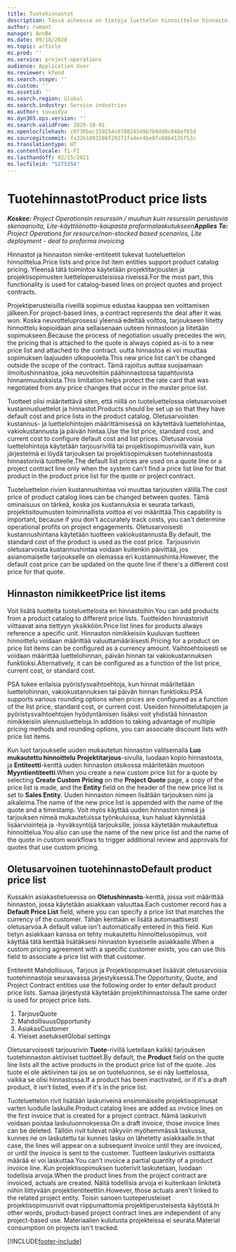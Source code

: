 ```yaml
---
title: Tuotehinnastot
description: Tässä aiheessa on tietoja luettelon hinnoittelun hinnastoista, joita käytetään projektitarjouksissa ja sopimuksissa.
author: rumant
manager: AnnBe
ms.date: 09/18/2020
ms.topic: article
ms.prod: ''
ms.service: project-operations
audience: Application User
ms.reviewer: kfend
ms.search.scope: ''
ms.custom: ''
ms.assetid: ''
ms.search.region: Global
ms.search.industry: Service industries
ms.author: suvaidya
ms.dyn365.ops.version: ''
ms.search.validFrom: 2020-10-01
ms.openlocfilehash: c0f30bec159254c078024549b7b0dd0c048ef65d
ms.sourcegitcommit: fa32b1893286f20271fa4ec4be8fc68bd135f53c
ms.translationtype: HT
ms.contentlocale: fi-FI
ms.lasthandoff: 02/15/2021
ms.locfileid: "5275354"
---
```

# <a name="product-price-lists"></a><span data-ttu-id="4e819-103">Tuotehinnastot</span><span class="sxs-lookup"><span data-stu-id="4e819-103">Product price lists</span></span>

<span data-ttu-id="4e819-104">_**Koskee:** Project Operationsin resurssiin / muuhun kuin resurssiin perustuvia skenaarioita, Lite-käyttöönotto-kaupasta proformalaskutukseen_</span><span class="sxs-lookup"><span data-stu-id="4e819-104">_**Applies To:** Project Operations for resource/non-stocked based scenarios, Lite deployment - deal to proforma invoicing_</span></span>

<span data-ttu-id="4e819-105">Hinnastot ja hinnaston nimike-entiteetit tukevat tuoteluettelon hinnoittelua.</span><span class="sxs-lookup"><span data-stu-id="4e819-105">Price lists and price list item entities support product catalog pricing.</span></span> <span data-ttu-id="4e819-106">Yleensä tätä toimintoa käytetään projektitarjousten ja projektisopimusten luetteloperusteisissa riveissä.</span><span class="sxs-lookup"><span data-stu-id="4e819-106">For the most part, this functionality is used for catalog-based lines on project quotes and project contracts.</span></span>

<span data-ttu-id="4e819-107">Projektiperusteisilla riveillä sopimus edustaa kauppaa sen voittamisen jälkeen.</span><span class="sxs-lookup"><span data-stu-id="4e819-107">For project-based lines, a contract represents the deal after it was won.</span></span> <span data-ttu-id="4e819-108">Koska neuvotteluprosessi yleensä edeltää voittoa, tarjoukseen liitetty hinnoittelu kopioidaan aina sellaisenaan uuteen hinnastoon ja liitetään sopimukseen.</span><span class="sxs-lookup"><span data-stu-id="4e819-108">Because the process of negotiation usually precedes the win, the pricing that is attached to the quote is always copied as-is to a new price list and attached to the contract.</span></span> <span data-ttu-id="4e819-109">uutta hinnastoa ei voi muuttaa sopimuksen laajuuden ulkopuolella.</span><span class="sxs-lookup"><span data-stu-id="4e819-109">This new price list can't be changed outside the scope of the contract.</span></span> <span data-ttu-id="4e819-110">Tämä rajoitus auttaa suojaamaan ilmoitushinnastoa, joka neuvoteltiin päähinnastossa tapahtuvista hinnanmuutoksista.</span><span class="sxs-lookup"><span data-stu-id="4e819-110">This limitation helps protect the rate card that was negotiated from any price changes that occur in the master price list.</span></span>

<span data-ttu-id="4e819-111">Tuotteet olisi määritettävä siten, että niillä on tuoteluettelossa oletusarvoiset kustannusluettelot ja hinnastot.</span><span class="sxs-lookup"><span data-stu-id="4e819-111">Products should be set up so that they have default cost and price lists in the product catalog.</span></span> <span data-ttu-id="4e819-112">Oletusarvoisten kustannus- ja luettelohintojen määrittämisessä on käytettävä luettelohintaa, vakiokustannusta ja päivän hintaa.</span><span class="sxs-lookup"><span data-stu-id="4e819-112">Use the list price, standard cost, and current cost to configure default cost and list prices.</span></span> <span data-ttu-id="4e819-113">Oletusarvoisia luettelohintoja käytetään tarjousrivillä tai projektisopimusrivillä vain, kun järjestelmä ei löydä tarjouksen tai projektisopimuksen tuotehinnastosta hinnastoriviä tuotteelle.</span><span class="sxs-lookup"><span data-stu-id="4e819-113">The default list prices are used on a quote line or a project contract line only when the system can't find a price list line for that product in the product price list for the quote or project contract.</span></span>

<span data-ttu-id="4e819-114">Tuoteluettelon rivien kustannushintaa voi muuttaa tarjousten välillä.</span><span class="sxs-lookup"><span data-stu-id="4e819-114">The cost price of product catalog lines can be changed between quotes.</span></span> <span data-ttu-id="4e819-115">Tämä ominaisuus on tärkeä, koska jos kustannuksia ei seurata tarkasti, projektisitoumusten toiminnallista voittoa ei voi määrittää.</span><span class="sxs-lookup"><span data-stu-id="4e819-115">This capability is important, because if you don't accurately track costs, you can't determine operational profits on project engagements.</span></span> <span data-ttu-id="4e819-116">Oletusarvoisesti kustannushintana käytetään tuotteen vakiokustannusta.</span><span class="sxs-lookup"><span data-stu-id="4e819-116">By default, the standard cost of the product is used as the cost price.</span></span> <span data-ttu-id="4e819-117">Tarjousrivin oletusarvoista kustannushintaa voidaan kuitenkin päivittää, jos asianomaiselle tarjoukselle on olemassa eri kustannushinta.</span><span class="sxs-lookup"><span data-stu-id="4e819-117">However, the default cost price can be updated on the quote line if there's a different cost price for that quote.</span></span>

## <a name="price-list-items"></a><span data-ttu-id="4e819-118">Hinnaston nimikkeet</span><span class="sxs-lookup"><span data-stu-id="4e819-118">Price list items</span></span>

<span data-ttu-id="4e819-119">Voit lisätä tuotteita tuoteluettelosta eri hinnastoihin.</span><span class="sxs-lookup"><span data-stu-id="4e819-119">You can add products from a product catalog to different price lists.</span></span> <span data-ttu-id="4e819-120">Tuotteiden hinnastorivit viittaavat aina tiettyyn yksikköön.</span><span class="sxs-lookup"><span data-stu-id="4e819-120">Price list lines for products always reference a specific unit.</span></span> <span data-ttu-id="4e819-121">Hinnaston nimikkeisiin kuuluvan tuotteen hinnoittelu voidaan määrittää valuuttamääräisesti.</span><span class="sxs-lookup"><span data-stu-id="4e819-121">Pricing for a product on price list items can be configured as a currency amount.</span></span> <span data-ttu-id="4e819-122">Vaihtoehtoisesti se voidaan määrittää luettelohinnan, päivän hinnan tai vakiokustannuksen funktioksi.</span><span class="sxs-lookup"><span data-stu-id="4e819-122">Alternatively, it can be configured as a function of the list price, current cost, or standard cost.</span></span>

<span data-ttu-id="4e819-123">PSA tukee erilaisia pyöristysvaihtoehtoja, kun hinnat määritetään luettelohinnan, vakiokustannuksen tai päivän hinnan funktioksi.</span><span class="sxs-lookup"><span data-stu-id="4e819-123">PSA supports various rounding options when prices are configured as a function of the list price, standard cost, or current cost.</span></span> <span data-ttu-id="4e819-124">Useiden hinnoittelutapojen ja pyöristysvaihtoehtojen hyödyntämisen lisäksi voit yhdistää hinnaston nimikkeisiin alennusluetteloja.</span><span class="sxs-lookup"><span data-stu-id="4e819-124">In addition to taking advantage of multiple pricing methods and rounding options, you can associate discount lists with price list items.</span></span> 

<span data-ttu-id="4e819-125">Kun luot tarjoukselle uuden mukautetun hinnaston valitsemalla **Luo mukautettu hinnoittelu** **Projektitarjous**-sivulla, luodaan kopio hinnastosta, ja **Entiteetti**-kenttä uuden hinnaston otsikossa määritetään muotoon **Myyntientiteetti**.</span><span class="sxs-lookup"><span data-stu-id="4e819-125">When you create a new custom price list for a quote by selecting **Create Custom Pricing** on the **Project Quote** page, a copy of the price list is made, and the **Entity** field on the header of the new price list is set to **Sales Entity**.</span></span> <span data-ttu-id="4e819-126">Uuden hinnaston nimeen lisätään tarjouksen nimi ja aikaleima.</span><span class="sxs-lookup"><span data-stu-id="4e819-126">The name of the new price list is appended with the name of the quote and a timestamp.</span></span> <span data-ttu-id="4e819-127">Voit myös käyttää uuden hinnaston nimeä ja tarjouksen nimeä mukautetuissa työnkuluissa, kun haluat käynnistää lisäarviointeja ja -hyväksyntöjä tarjouksille, joissa käytetään mukautettua hinnoittelua.</span><span class="sxs-lookup"><span data-stu-id="4e819-127">You also can use the name of the new price list and the name of the quote in custom workflows to trigger additional review and approvals for quotes that use custom pricing.</span></span>

 
## <a name="default-product-price-list"></a><span data-ttu-id="4e819-128">Oletusarvoinen tuotehinnasto</span><span class="sxs-lookup"><span data-stu-id="4e819-128">Default product price list</span></span>
<span data-ttu-id="4e819-129">Kussakin asiakastietueessa on **Oletushinnasto**-kenttä, jossa voit määrittää hinnaston, jossa käytetään asiakkaan valuuttaa.</span><span class="sxs-lookup"><span data-stu-id="4e819-129">Each customer record has a **Default Price List** field, where you can specify a price list that matches the currency of the customer.</span></span> <span data-ttu-id="4e819-130">Tähän kenttään ei lisätä automaattisesti oletusarvoa.</span><span class="sxs-lookup"><span data-stu-id="4e819-130">A default value isn't automatically entered in this field.</span></span> <span data-ttu-id="4e819-131">Kun tietyn asiakkaan kanssa on tehty mukautettu hinnoittelusopimus, voit käyttää tätä kenttää lisätäksesi hinnaston kyseiselle asiakkaalle.</span><span class="sxs-lookup"><span data-stu-id="4e819-131">When a custom pricing agreement with a specific customer exists, you can use this field to associate a price list with that customer.</span></span>

<span data-ttu-id="4e819-132">Entiteetit Mahdollisuus, Tarjous ja Projektisopimukset lisäävät oletusarvoisia tuotehinnastoja seuraavassa järjestyksessä.</span><span class="sxs-lookup"><span data-stu-id="4e819-132">The Opportunity, Quote, and Project Contract entities use the following order to enter default product price lists.</span></span> <span data-ttu-id="4e819-133">Samaa järjestystä käytetään projektihinnastoissa.</span><span class="sxs-lookup"><span data-stu-id="4e819-133">The same order is used for project price lists.</span></span>

1.  <span data-ttu-id="4e819-134">Tarjous</span><span class="sxs-lookup"><span data-stu-id="4e819-134">Quote</span></span>
2.  <span data-ttu-id="4e819-135">Mahdollisuus</span><span class="sxs-lookup"><span data-stu-id="4e819-135">Opportunity</span></span>
3.  <span data-ttu-id="4e819-136">Asiakas</span><span class="sxs-lookup"><span data-stu-id="4e819-136">Customer</span></span>
4.  <span data-ttu-id="4e819-137">Yleiset asetukset</span><span class="sxs-lookup"><span data-stu-id="4e819-137">Global settings</span></span> 

<span data-ttu-id="4e819-138">Oletusarvoisesti tarjousrivin **Tuote**-rivillä luetellaan kaikki tarjouksen tuotehinnaston aktiiviset tuotteet.</span><span class="sxs-lookup"><span data-stu-id="4e819-138">By default, the **Product** field on the quote line lists all the active products in the product price list of the quote.</span></span> <span data-ttu-id="4e819-139">Jos tuote ei ole aktiivinen tai jos se on tuoteluonnos, se ei näy luettelossa, vaikka se olisi hinnastossa.</span><span class="sxs-lookup"><span data-stu-id="4e819-139">If a product has been inactivated, or if it's a draft product, it isn't listed, even if it's in the price list.</span></span> 

<span data-ttu-id="4e819-140">Tuoteluettelon rivit lisätään laskuriveinä ensimmäiselle projektisopimusat varten luodulle laskulle.</span><span class="sxs-lookup"><span data-stu-id="4e819-140">Product catalog lines are added as invoice lines on the first invoice that is created for a project contract.</span></span> <span data-ttu-id="4e819-141">Nämä laskurivit voidaan poistaa laskuluonnoksessa.</span><span class="sxs-lookup"><span data-stu-id="4e819-141">On a draft invoice, those invoice lines can be deleted.</span></span> <span data-ttu-id="4e819-142">Tällöin rivit tulevat näkyviin myöhemmässä laskussa, kunnes ne on laskutettu tai kunnes lasku on lähetetty asiakkaalle.</span><span class="sxs-lookup"><span data-stu-id="4e819-142">In that case, the lines will appear on a subsequent invoice until they are invoiced, or until the invoice is sent to the customer.</span></span> <span data-ttu-id="4e819-143">Tuotteen laskurivin osittaista määrää ei voi laskuttaa.</span><span class="sxs-lookup"><span data-stu-id="4e819-143">You can't invoice a partial quantity of a product invoice line.</span></span> <span data-ttu-id="4e819-144">Kun projektisopimuksen tuoterivit laskutetaan, luodaan todellisia arvoja.</span><span class="sxs-lookup"><span data-stu-id="4e819-144">When the product lines from the project contract are invoiced, actuals are created.</span></span> <span data-ttu-id="4e819-145">Näitä todellisia arvoja ei kuitenkaan linkitetä niihin liittyvään projektientiteettiin.</span><span class="sxs-lookup"><span data-stu-id="4e819-145">However, those actuals aren't linked to the related project entity.</span></span> <span data-ttu-id="4e819-146">Toisin sanoen tuoteperusteiset projektisopimusrivit ovat riippumattomia projektiperusteisesta käytöstä.</span><span class="sxs-lookup"><span data-stu-id="4e819-146">In other words, product-based project contract lines are independent of any project-based use.</span></span> <span data-ttu-id="4e819-147">Materiaalien kulutusta projekteissa ei seurata.</span><span class="sxs-lookup"><span data-stu-id="4e819-147">Material consumption on projects isn't tracked.</span></span>


[!INCLUDE[footer-include](../includes/footer-banner.md)]